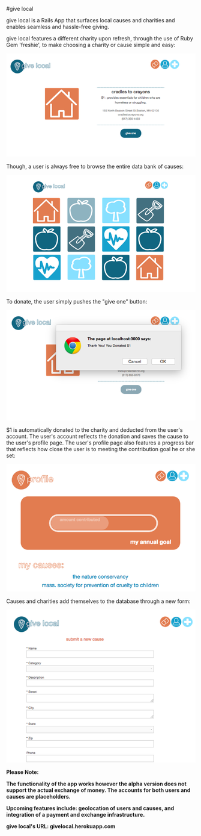 #give local

give local is a Rails App that surfaces local causes and charities and enables seamless and hassle-free giving.

give local features a different charity upon refresh, through the use of Ruby Gem 'freshie', to make choosing a charity or cause simple and easy:

![alt tag](/screenshots/feature_page.png)

Though, a user is always free to browse the entire data bank of causes:

![alt tag](/screenshots/index_page.png)

To donate, the user simply pushes the "give one" button:

![alt tag](/screenshots/give_one_page.png)

$1 is automatically donated to the charity and deducted from the user's account. The user's account reflects the donation and saves the cause to the user's profile page. The user's profile page also features a progress bar that reflects how close the user is to meeting the contribution goal he or she set:

![alt tag](/screenshots/profile_page.png)

Causes and charities add themselves to the database through a new form:

![alt tag](/screenshots/add_cause_page.png)

<strong> Please Note: <strong>

The functionality of the app works however the alpha version does not support the actual exchange of money. The accounts for both users and causes are placeholders.

Upcoming features include: geolocation of users and causes, and integration of a payment and exchange infrastructure.

give local's URL: givelocal.herokuapp.com